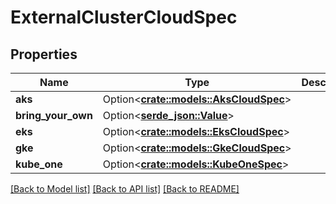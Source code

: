 # ExternalClusterCloudSpec

## Properties

Name | Type | Description | Notes
------------ | ------------- | ------------- | -------------
**aks** | Option<[**crate::models::AksCloudSpec**](AKSCloudSpec.md)> |  | [optional]
**bring_your_own** | Option<[**serde_json::Value**](.md)> |  | [optional]
**eks** | Option<[**crate::models::EksCloudSpec**](EKSCloudSpec.md)> |  | [optional]
**gke** | Option<[**crate::models::GkeCloudSpec**](GKECloudSpec.md)> |  | [optional]
**kube_one** | Option<[**crate::models::KubeOneSpec**](KubeOneSpec.md)> |  | [optional]

[[Back to Model list]](../README.md#documentation-for-models) [[Back to API list]](../README.md#documentation-for-api-endpoints) [[Back to README]](../README.md)


